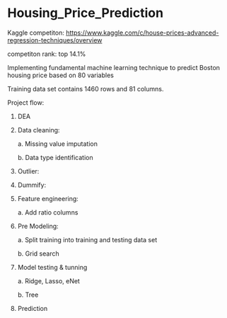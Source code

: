 # Housing_Price_Prediction

Kaggle competiton:
https://www.kaggle.com/c/house-prices-advanced-regression-techniques/overview

competiton rank: top 14.1%

Implementing fundamental machine learning technique to predict Boston housing price based on 80 variables

Training data set contains 1460 rows and 81 columns.

Project flow:

1. DEA

2. Data cleaning:

    a. Missing value imputation
  
    b. Data type identification
    
3. Outlier:

4. Dummify:
  
5. Feature engineering:

    a. Add ratio columns
    
6. Pre Modeling:

    a. Split training into training and testing data set
    
    b. Grid search
  
7. Model testing & tunning

    a. Ridge, Lasso, eNet
  
    b. Tree
  
8. Prediction


